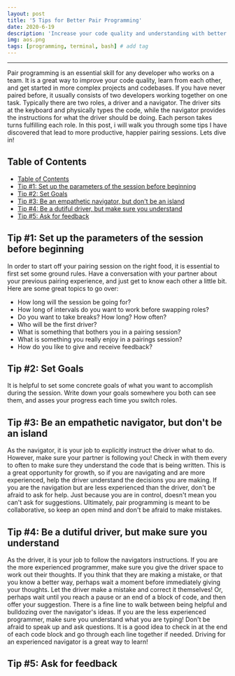 ```yaml
---
layout: post
title: '5 Tips for Better Pair Programming'
date: 2020-6-19
description: 'Increase your code quality and understanding with better pair programming'
img: aos.png
tags: [programming, terminal, bash] # add tag
---
```


---

Pair programming is an essential skill for any developer who works on a team. It is a great way to improve your code quality, learn from each other, and get started in more complex projects and codebases. If you have never paired before, it usually consists of two developers working together on one task. Typically there are two roles, a driver and a navigator. The driver sits at the keyboard and physically types the code, while the navigator provides the instructions for what the driver should be doing. Each person takes turns fulfilling each role. In this post, i will walk you through some tips I have discovered that lead to more productive, happier pairing sessions. Lets dive in!

## Table of Contents
- [Table of Contents](#table-of-contents)
- [Tip #1: Set up the parameters of the session before beginning](#tip-1-set-up-the-parameters-of-the-session-before-beginning)
- [Tip #2: Set Goals](#tip-2-set-goals)
- [Tip #3: Be an empathetic navigator, but don't be an island](#tip-3-be-an-empathetic-navigator-but-dont-be-an-island)
- [Tip #4: Be a dutiful driver, but make sure you understand](#tip-4-be-a-dutiful-driver-but-make-sure-you-understand)
- [Tip #5: Ask for feedback](#tip-5-ask-for-feedback)

## Tip #1: Set up the parameters of the session before beginning

In order to start off your pairing session on the right food, it is essential to first set some ground rules. Have a conversation with your partner about your previous pairing experience, and just get to know each other a little bit. Here are some great topics to go over:

- How long will the session be going for?
- How long of intervals do you want to work before swapping roles?
- Do you want to take breaks? How long? How often?
- Who will be the first driver?
- What is something that bothers you in a pairing session?
- What is something you really enjoy in a pairings session?
- How do you like to give and receive feedback?

## Tip #2: Set Goals

It is helpful to set some concrete goals of what you want to accomplish during the session. Write down your goals somewhere you both can see them, and asses your progress each time you switch roles.

## Tip #3: Be an empathetic navigator, but don't be an island

As the navigator, it is your job to explicitly instruct the driver what to do. However, make sure your partner is following you! Check in with them every to often to make sure they understand the code that is being written. This is a great opportunity for growth, so if you are navigating and are more experienced, help the driver understand the decisions you are making. If you are the navigation but are less experienced than the driver, don't be afraid to ask for help. Just because you are in control, doesn't mean you can't ask for suggestions. Ultimately, pair programming is meant to be collaborative, so keep an open mind and don't be afraid to make mistakes.

## Tip #4: Be a dutiful driver, but make sure you understand

As the driver, it is your job to follow the navigators instructions. If you are the more experienced programmer, make sure you give the driver space to work out their thoughts. If you think that they are making a mistake, or that you know a better way, perhaps wait a moment before immediately giving your thoughts. Let the driver make a mistake and correct it themselves! Or, perhaps wait until you reach a pause or an end of a block of code, and then offer your suggestion. There is a fine line to walk between being helpful and bulldozing over the navigator's ideas. If you are the less experienced programmer, make sure you understand what you are typing! Don't be afraid to speak up and ask questions. It is a good idea to check in at the end of each code block and go through each line together if needed. Driving for an experienced navigator is a great way to learn!

## Tip #5: Ask for feedback

